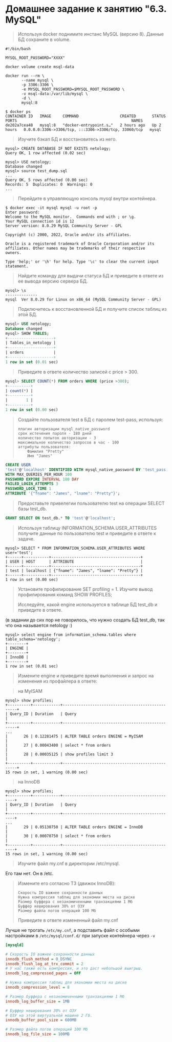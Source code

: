 # Домашнее задание к занятию "6.3. MySQL"

> Используя docker поднимите инстанс MySQL (версию 8). Данные БД
> сохраните в volume.

``` shell
#!/bin/bash

MYSQL_ROOT_PASSWORD="XXXX"

docker volume create msql-data

docker run --rm \
       --name mysql \
       -p 3306:3306 \
       -e MYSQL_ROOT_PASSWORD=$MYSQL_ROOT_PASSWORD \
       -v msql-data:/var/lib/mysql \
       -d \
       mysql:8
```
```
$ docker ps
CONTAINER ID   IMAGE     COMMAND                  CREATED       STATUS       PORTS                                                  NAMES
de202a7cea48   mysql:8   "docker-entrypoint.s…"   2 hours ago   Up 2 hours   0.0.0.0:3306->3306/tcp, :::3306->3306/tcp, 33060/tcp   mysql	   
```

> Изучите бэкап БД и восстановитесь из него.

```
mysql> CREATE DATABASE IF NOT EXISTS netology;
Query OK, 1 row affected (0.02 sec)

mysql> USE netology;
Database changed
mysql> source test_dump.sql
...
Query OK, 5 rows affected (0.00 sec)
Records: 5  Duplicates: 0  Warnings: 0
...
```

> Перейдите в управляющую консоль mysql внутри контейнера.

```
$ docker exec -it mysql mysql -u root -p
Enter password:
Welcome to the MySQL monitor.  Commands end with ; or \g.
Your MySQL connection id is 12
Server version: 8.0.29 MySQL Community Server - GPL

Copyright (c) 2000, 2022, Oracle and/or its affiliates.

Oracle is a registered trademark of Oracle Corporation and/or its
affiliates. Other names may be trademarks of their respective
owners.

Type 'help;' or '\h' for help. Type '\c' to clear the current input statement.
```

> Найдите команду для выдачи статуса БД и приведите в ответе из ее
> вывода версию сервера БД.

```
mysql> \s
--------------
mysql  Ver 8.0.29 for Linux on x86_64 (MySQL Community Server - GPL)
```

> Подключитесь к восстановленной БД и получите список таблиц из этой
> БД.

``` sql
mysql> USE netology;
Database changed
mysql> SHOW TABLES;
+--------------------+
| Tables_in_netology |
+--------------------+
| orders             |
+--------------------+
1 row in set (0.01 sec)
```

> Приведите в ответе количество записей с price > 300.

``` sql
mysql> SELECT COUNT(*) FROM orders WHERE (price >300);
+----------+
| count(*) |
+----------+
|        1 |
+----------+
1 row in set (0.00 sec)
```

> Создайте пользователя test в БД c паролем test-pass, используя:
>
>     плагин авторизации mysql_native_password
>     срок истечения пароля - 180 дней
>     количество попыток авторизации - 3
>     максимальное количество запросов в час - 100
>     аттрибуты пользователя:
>         Фамилия "Pretty"
>         Имя "James"

```sql
CREATE USER 
'test'@'localhost' IDENTIFIED WITH mysql_native_password BY 'test_pass' 
WITH MAX_QUERIES_PER_HOUR 100
PASSWORD EXPIRE INTERVAL 180 DAY 
FAILED_LOGIN_ATTEMPTS 3
PASSWORD_LOCK_TIME 1
ATTRIBUTE '{"fname": "James", "lname": "Pretty"}';
```

> Предоставьте привелегии пользователю test на операции SELECT базы test_db.

```sql
GRANT SELECT ON test_db.* TO 'test'@'localhost';
```

> Используя таблицу INFORMATION_SCHEMA.USER_ATTRIBUTES получите данные
> по пользователю test и приведите в ответе к задаче.

```
mysql> SELECT * FROM INFORMATION_SCHEMA.USER_ATTRIBUTES WHERE user='test';
+------+-----------+---------------------------------------+
| USER | HOST      | ATTRIBUTE                             |
+------+-----------+---------------------------------------+
| test | localhost | {"fname": "James", "lname": "Pretty"} |
+------+-----------+---------------------------------------+
1 row in set (0.00 sec)
```

> Установите профилирование SET profiling = 1. Изучите вывод
> профилирования команд SHOW PROFILES; 
>
> Исследуйте, какой engine используется в таблице БД test_db и
> приведите в ответе.

(в задании до сих пор не говорилось, что нужно создать БД test_db, так
что она называется netology :)

```
mysql> select engine from information_schema.tables where table_schema='netology';
+--------+
| ENGINE |
+--------+
| InnoDB |
+--------+
1 row in set (0.01 sec)
```

> Измените engine и приведите время выполнения и запрос на изменения
> из профайлера в ответе:

> на MyISAM

```
mysql> show profiles;
+----------+------------+--------------------------------------------------+
| Query_ID | Duration   | Query                                            |
+----------+------------+--------------------------------------------------+
...
|       26 | 0.12281475 | ALTER TABLE orders ENGINE = MyISAM               |
|       27 | 0.00043400 | select * from orders                             |
|       28 | 0.00035125 | show profiles limit 3                            |
+----------+------------+--------------------------------------------------+
15 rows in set, 1 warning (0.00 sec)
```

> на InnoDB

```
mysql> show profiles;
+----------+------------+-------------------------------------------------+
| Query_ID | Duration   | Query                                           |
+----------+------------+-------------------------------------------------+
...
|       29 | 0.05130750 | ALTER TABLE orders ENGINE = InnoDB              |
|       30 | 0.00070750 | select * from orders                            |
+----------+------------+-------------------------------------------------+
15 rows in set, 1 warning (0.00 sec)
```

> Изучите файл my.cnf в директории /etc/mysql.

Его там нет. Он в /etc.

> Измените его согласно ТЗ (движок InnoDB):
>
>     Скорость IO важнее сохранности данных
>     Нужна компрессия таблиц для экономии места на диске
>     Размер буффера с незакомиченными транзакциями 1 Мб
>     Буффер кеширования 30% от ОЗУ
>     Размер файла логов операций 100 Мб
>
> Приведите в ответе измененный файл my.cnf

Лучше не трогать `/etc/my.cnf`, а подставить файл с особыми настройками
в `/etc/mysql/conf.d/` при запуске контейнера через `-v`

``` ini
[mysqld]

# Скорость IO важнее сохранности данных
innodb_flush_method = O_DSYNC
innodb_flush_log_at_trx_commit = 2
# У нас также есть компрессия, и это даст небольшой выигрыш.
innodb_log_compressed_pages = OFF

# Нужна компрессия таблиц для экономии места на диске
innodb_compression_level = 8

# Размер буффера с незакомиченными транзакциями 1 Мб
innodb_log_buffer_size = 1MB

# Буффер кеширования 30% от ОЗУ
# ОЗУ на этой виртуальной машине 2 Гб.
innodb_buffer_pool_size = 600MB

# Размер файла логов операций 100 Мб
innodb_log_file_size = 100MB
```

